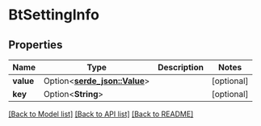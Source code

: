 # BtSettingInfo

## Properties

Name | Type | Description | Notes
------------ | ------------- | ------------- | -------------
**value** | Option<[**serde_json::Value**](.md)> |  | [optional]
**key** | Option<**String**> |  | [optional]

[[Back to Model list]](../README.md#documentation-for-models) [[Back to API list]](../README.md#documentation-for-api-endpoints) [[Back to README]](../README.md)


